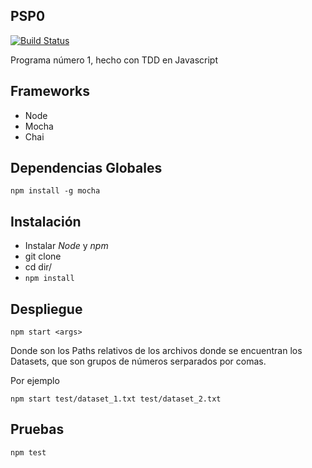 PSP0
--------

[![Build Status](https://travis-ci.org/mgochoa/PruebasPSP.svg?branch=master)](https://travis-ci.org/mgochoa/PruebasPSP)

Programa número 1, hecho con TDD en Javascript

Frameworks
---------------
- Node
- Mocha
- Chai

Dependencias Globales
------
 `npm install -g mocha `


Instalación
--------
- Instalar _Node_ y _npm_
- git clone
- cd dir/
- `npm install`



Despliegue
----
`npm start <args>`

Donde _<args>_ son los Paths relativos de los archivos donde se encuentran los Datasets, que son grupos de números serparados por comas.

Por ejemplo

`npm start test/dataset_1.txt test/dataset_2.txt`

Pruebas
------
`npm test`
